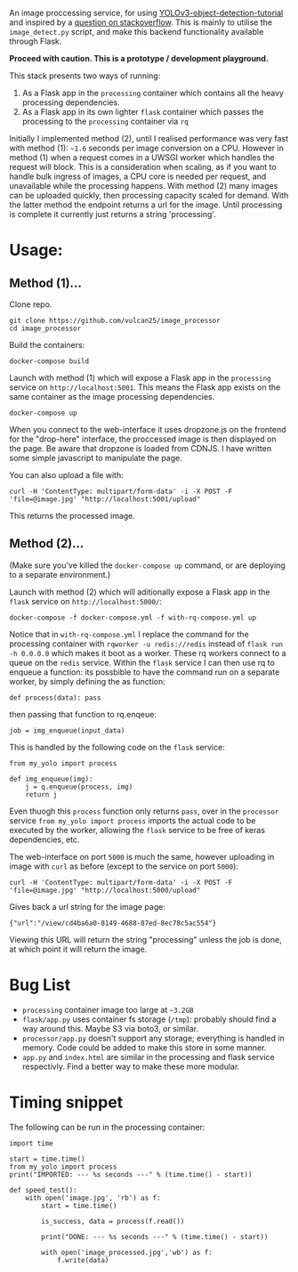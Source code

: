 An image proccessing service, for using [YOLOv3-object-detection-tutorial](https://github.com/pythonlessons/YOLOv3-object-detection-tutorial) and inspired by a [question on stackoverflow](https://stackoverflow.com/questions/59482473/python-keras-api-server-to-process-image-on-trained-custom-model#comment105328769_59482473).  This is mainly to utilise the `image_detect.py` script, and make this backend functionality available through Flask.

**Proceed with caution.  This is a prototype / development playground.**

This stack presents two ways of running:

1. As a Flask app in the `processing` container which contains all the heavy processing dependencies.
2. As a Flask app in its own lighter `flask` container which passes the processing to the `processing` container via `rq`

Initially I implemented method (2), until I realised performance was very fast with method (1):  `~1.6` seconds per image conversion on a CPU. However in method (1) when a request comes in a UWSGI worker which handles the request will block.  This is a consideration when scaling, as if you want to handle bulk ingress of images, a CPU core is needed per request, and unavailable while the processing happens.  With method (2) many images can be uploaded quickly, then processing capacity scaled for demand.  With the latter method the endpoint returns a url for the image.  Until processing is complete it currently just returns a string 'processing'. 

# Usage:

## Method (1)...

Clone repo.

    git clone https://github.com/vulcan25/image_processor
    cd image_processor

Build the containers:

    docker-compose build

Launch with method (1) which will expose a Flask app in the `processing` service on `http://localhost:5001`.  This means the Flask app exists on the same container as the image processing dependencies.

    docker-compose up

When you connect to the web-interface it uses dropzone.js on the frontend for the "drop-here" interface, the proccessed image is then displayed on the page.  Be aware that dropzone is loaded from CDNJS. I have written some simple javascript to manipulate the page.

You can also upload a file with: 

    curl -H 'ContentType: multipart/form-data' -i -X POST -F 'file=@image.jpg' "http://localhost:5001/upload" 

This returns the processed image.

## Method (2)...

(Make sure you've killed the `docker-compose up` command, or are deploying to a separate environment.)

Launch with method (2) which will aditionally expose a Flask app in the `flask` service on `http://localhost:5000/`:

	docker-compose -f docker-compose.yml -f with-rq-compose.yml up

Notice that in `with-rq-compose.yml` I replace the command for the processing container with `rqworker -u redis://redis` instead of `flask run -h 0.0.0.0` which makes it boot as a worker.  These rq workers connect to a queue on the `redis` service.  Within the `flask` service I can then use rq to enqueue a function: its possbible to have the command run on a separate worker, by simply defining the as function:

    def process(data): pass
 
 then passing that function to rq.enqeue:
 
    job = img_enqueue(input_data)

This is handled by the following code on the `flask` service:
```
from my_yolo import process

def img_enqueue(img):
    j = q.enqueue(process, img)
    return j 
```
Even thuogh this `process` function only returns `pass`, over in the `processor` service `from my_yolo import process` imports the actual code to be executed by the worker, allowing the `flask` service to be free of keras dependencies, etc.

The web-interface on port `5000` is much the same, however uploading in image with `curl` as before (except to the service on port `5000`):

    curl -H 'ContentType: multipart/form-data' -i -X POST -F 'file=@image.jpg' "http://localhost:5000/upload" 

Gives back a url string for the image page:

	{"url":"/view/cd4ba6a0-8149-4688-87ed-8ec78c5ac554"}

Viewing this URL will return the string "processing" unless the job is done, at which point it will return the image.

# Bug List

- `processing` container image too large at `~3.2GB`
- `flask/app.py` uses container fs storage (`/tmp`): probably should find a way around this.  Maybe S3 via boto3, or similar.
- `processor/app.py` doesn't support any storage; everything is handled in memory.  Code could be added to make this store in some manner.
- `app.py` and `index.html` are similar in the processing and flask service respectivly.  Find a better way to make these more modular.

# Timing snippet

The following can be run in the processing container:
```
import time

start = time.time()
from my_yolo import process
print("IMPORTED: --- %s seconds ---" % (time.time() - start))

def speed_test():
    with open('image.jpg', 'rb') as f:
        start = time.time()
        
        is_success, data = process(f.read())

        print("DONE: --- %s seconds ---" % (time.time() - start))

        with open('image_processed.jpg','wb') as f:
            f.write(data)

```

